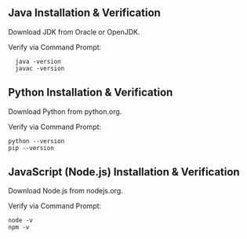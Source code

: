 ## Java Installation & Verification

  Download JDK from Oracle or OpenJDK.  
  
  Verify via Command Prompt:    
      
      java -version
      javac -version

## Python Installation & Verification

Download Python from python.org.

Verify via Command Prompt:

    python --version
    pip --version

## JavaScript (Node.js) Installation & Verification

  Download Node.js from nodejs.org.
  
  Verify via Command Prompt:
    
    node -v
    npm -v
